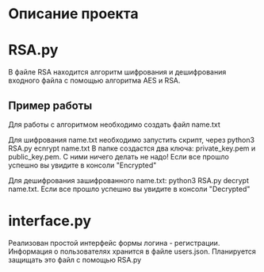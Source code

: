 # Описание проекта
<h1>RSA.py</h1>
В файле RSA находится алгоритм шифрования и дешифрования
входного файла с помощью алгоритма AES и RSA.
<h2>Пример работы</h2>
Для работы с алгоритмом необходимо создать файл name.txt

Для шифрования name.txt необходимо запустить скрипт, через
python3 RSA.py ecnrypt name.txt В папке создастся два ключа: private_key.pem и public_key.pem. С ними ничего делать не надо!
Если все прошло успешно вы увидите в консоли "Encrypted"

Для дешифрования зашифрованного name.txt: python3
RSA.py decrypt name.txt. Если все прошло успешно вы увидите  в консоли "Decrypted"

<h1>interface.py</h1>

Реализован простой интерфейс формы логина - регистрации. Информация о пользователях хранится в файле users.json. Планируется защищать это файл с помощью RSA.py